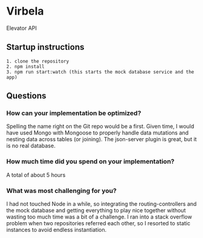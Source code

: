 # Virbela

 Elevator API

## Startup instructions

    1. clone the repository
    2. npm install
    3. npm run start:watch (this starts the mock database service and the app)

## Questions

### How can your implementation be optimized?

Spelling the name right on the Git repo would be a first. Given time, I would have used Mongo with Mongoose to properly handle data mutations and nesting data across tables (or joining). The json-server plugin is great, but it is no real database.


### How much time did you spend on your implementation?

A total of about 5 hours


### What was most challenging for you?

I had not touched Node in a while, so integrating the routing-controllers and the mock database and getting everything to play nice together without wasting too much time was a bit of a challenge. I ran into a stack overflow problem when two repositories referred each other, so I resorted to static instances to avoid endless instantiation.